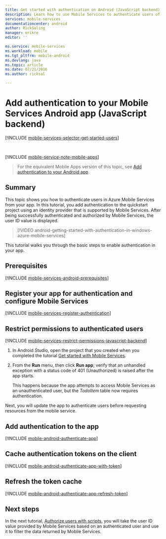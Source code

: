 ```yaml
---
title: Get started with authentication on Android (JavaScript backend) | Microsoft Azure
description: Learn how to use Mobile Services to authenticate users of your Android app through a variety of identity providers, including Google, Facebook, Twitter, and Microsoft  (JavaScript backend).
services: mobile-services
documentationcenter: android
author: RickSaling
manager: erikre
editor: ''

ms.service: mobile-services
ms.workload: mobile
ms.tgt_pltfrm: mobile-android
ms.devlang: java
ms.topic: article
ms.date: 07/21/2016
ms.author: ricksal

---
```

# Add authentication to your Mobile Services Android app (JavaScript backend)
[!INCLUDE [mobile-services-selector-get-started-users](../../includes/mobile-services-selector-get-started-users.md)]

&nbsp;

[!INCLUDE [mobile-service-note-mobile-apps](../../includes/mobile-services-note-mobile-apps.md)]

> For the equivalent Mobile Apps version of this topic, see [Add authentication to your Android app](../app-service-mobile/app-service-mobile-android-get-started-users.md).
> 
> 

## Summary
This topic shows you how to authenticate users in Azure Mobile Services from your app. In this tutorial, you add authentication to the quickstart project using an identity provider that is supported by Mobile Services. After being successfully authenticated and authorized by Mobile Services, the user ID value is displayed.

> [!VIDEO android-getting-started-with-authentication-in-windows-azure-mobile-services]
> 
> 
> 

This tutorial walks you through the basic steps to enable authentication in your app.

## Prerequisites
[!INCLUDE [mobile-services-android-prerequisites](../../includes/mobile-services-android-prerequisites.md)]

## Register your app for authentication and configure Mobile Services
[!INCLUDE [mobile-services-register-authentication](../../includes/mobile-services-register-authentication.md)]

## Restrict permissions to authenticated users
[!INCLUDE [mobile-services-restrict-permissions-javascript-backend](../../includes/mobile-services-restrict-permissions-javascript-backend.md)]

1. In Android Studio, open the project that you created when you completed the tutorial [Get started with Mobile Services](mobile-services-android-get-started.md).
2. From the **Run** menu, then click **Run app**; verify that an unhandled exception with a status code of 401 (Unauthorized) is raised after the app starts.
   
     This happens because the app attempts to access Mobile Services as an unauthenticated user, but the *TodoItem* table now requires authentication.

Next, you will update the app to authenticate users before requesting resources from the mobile service.

## Add authentication to the app
[!INCLUDE [mobile-android-authenticate-app](../../includes/mobile-android-authenticate-app.md)]

## <a name="cache-tokens"></a>Cache authentication tokens on the client
[!INCLUDE [mobile-android-authenticate-app-with-token](../../includes/mobile-android-authenticate-app-with-token.md)]

## <a name="refresh-tokens"></a>Refresh the token cache
[!INCLUDE [mobile-android-authenticate-app-refresh-token](../../includes/mobile-android-authenticate-app-refresh-token.md)]

## <a name="next-steps"></a>Next steps
In the next tutorial, [Authorize users with scripts](mobile-services-javascript-backend-service-side-authorization.md), you will take the user ID value provided by Mobile Services based on an authenticated user and use it to filter the data returned by Mobile Services.

<!-- Anchors. -->
[Register your app for authentication and configure Mobile Services]: #register
[Restrict table permissions to authenticated users]: #permissions
[Add authentication to the app]: #add-authentication
[Store authentication tokens on the client]: #cache-tokens
[Refresh expired tokens]: #refresh-tokens
[Next Steps]:#next-steps

<!-- Images. -->




[4]: ./media/mobile-services-android-get-started-users/mobile-services-selection.png
[5]: ./media/mobile-services-android-get-started-users/mobile-service-uri.png







[13]: ./media/mobile-services-android-get-started-users/mobile-identity-tab.png
[14]: ./media/mobile-services-android-get-started-users/mobile-portal-data-tables.png
[15]: ./media/mobile-services-android-get-started-users/mobile-portal-change-table-perms.png


<!-- URLs. -->

[Submit an app page]: http://go.microsoft.com/fwlink/p/?LinkID=266582
[My Applications]: http://go.microsoft.com/fwlink/p/?LinkId=262039
[Live SDK for Windows]: http://go.microsoft.com/fwlink/p/?LinkId=262253
[Get started with Mobile Services]: mobile-services-android-get-started.md
[Authorize users with scripts]: mobile-services-javascript-backend-service-side-authorization.md
